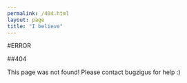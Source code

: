 ```yaml
---
permalink: /404.html
layout: page
title: "I believe"
---
```


#ERROR

##404

This page was not found! Please contact bugzigus for help :)
